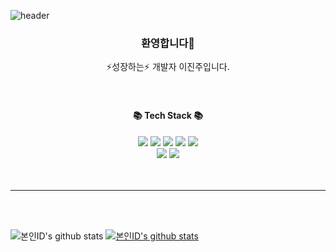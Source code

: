![header](https://capsule-render.vercel.app/api?type=slice&color=auto&height=200&text=Welcome👋&fontAlign=70&rotate=13&fontAlignY=25&desc=JinJu's%20GitHub&descAlign=70.&descAlignY=44)

<div align=center>
<h3>환영합니다👋</h3>
⚡성장하는⚡ 개발자 이진주입니다.
</div>
<br>
<br>
<div align=center>
  <h4>📚 Tech Stack 📚</h4>
  <img src="https://img.shields.io/badge/Java-007396?style=flat&logo=Java&logoColor=white" /> 
  <img src="https://img.shields.io/badge/Spring-6DB33F?style=flat&logo=spring&logoColor=white" />
  <img src="https://img.shields.io/badge/HTML5-E34F26?style=flat&logo=HTML5&logoColor=white" />
  <img src="https://img.shields.io/badge/CSS3-1572B6?style=flat&logo=CSS3&logoColor=white" />
  <img src="https://img.shields.io/badge/JavaScript-F7DF1E?style=flat&logo=JavaScript&logoColor=white" />
  <br>
  <img src="https://img.shields.io/badge/Oracle%20SQL-F80000?style=flat&logo=Oracle&logoColor=white" />
  <img src="https://img.shields.io/badge/MariaDB-003545?style=flat&logo=MariaDB&logoColor=white" />
</div>   
<br>
<br>

---------------------------------------    

<br>
<br>   
        
![본인ID's github stats](https://github-readme-stats.vercel.app/api?username=jinju1123&show_icons=true)
[![본인ID's github stats](https://github-readme-stats.vercel.app/api/top-langs/?username=jinju1123&show_icons=true&hide_border=true&title_color=004386&icon_color=004386&layout=compact)](https://github.com/jinju1123)        

        
<!--
**jinju1123/jinju1123** is a ✨ _special_ ✨ repository because its `README.md` (this file) appears on your GitHub profile.

Here are some ideas to get you started:

- 🔭 I’m currently working on ...
- 🌱 I’m currently learning ...
- 👯 I’m looking to collaborate on ...
- 🤔 I’m looking for help with ...
- 💬 Ask me about ...
- 📫 How to reach me: ...
- 😄 Pronouns: ...
- ⚡ Fun fact: ...
-->
  

